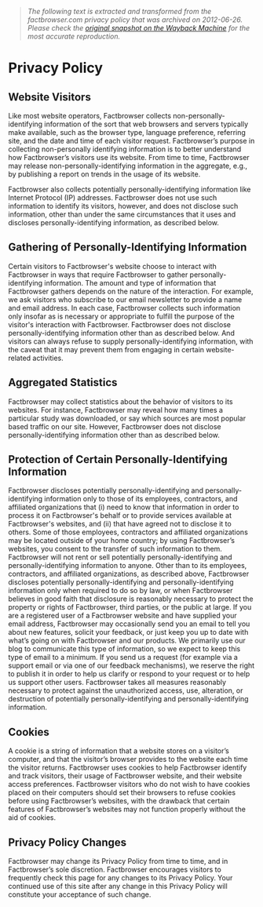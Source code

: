 > *The following text is extracted and transformed from the factbrowser.com privacy policy that was archived on 2012-06-26. Please check the [original snapshot on the Wayback Machine](https://web.archive.org/web/20120626193421id_/http%3A//www.factbrowser.com/privacy) for the most accurate reproduction.*

# Privacy Policy

## Website Visitors

Like most website operators, Factbrowser collects non-personally-identifying information of the sort that web browsers and servers typically make available, such as the browser type, language preference, referring site, and the date and time of each visitor request. Factbrowser’s purpose in collecting non-personally identifying information is to better understand how Factbrowser’s visitors use its website. From time to time, Factbrowser may release non-personally-identifying information in the aggregate, e.g., by publishing a report on trends in the usage of its website.

Factbrowser also collects potentially personally-identifying information like Internet Protocol (IP) addresses. Factbrowser does not use such information to identify its visitors, however, and does not disclose such information, other than under the same circumstances that it uses and discloses personally-identifying information, as described below.

## Gathering of Personally-Identifying Information

Certain visitors to Factbrowser's website choose to interact with Factbrowser in ways that require Factbrowser to gather personally-identifying information. The amount and type of information that Factbrowser gathers depends on the nature of the interaction. For example, we ask visitors who subscribe to our email newsletter to provide a name and email address. In each case, Factbrowser collects such information only insofar as is necessary or appropriate to fulfill the purpose of the visitor's interaction with Factbrowser. Factbrowser does not disclose personally-identifying information other than as described below. And visitors can always refuse to supply personally-identifying information, with the caveat that it may prevent them from engaging in certain website-related activities.

## Aggregated Statistics

Factbrowser may collect statistics about the behavior of visitors to its websites. For instance, Factbrowser may reveal how many times a particular study was downloaded, or say which sources are most popular based traffic on our site. However, Factbrowser does not disclose personally-identifying information other than as described below.

## Protection of Certain Personally-Identifying Information

Factbrowser discloses potentially personally-identifying and personally-identifying information only to those of its employees, contractors, and affiliated organizations that (i) need to know that information in order to process it on Factbrowser's behalf or to provide services available at Factbrowser's websites, and (ii) that have agreed not to disclose it to others. Some of those employees, contractors and affiliated organizations may be located outside of your home country; by using Factbrowser’s websites, you consent to the transfer of such information to them. Factbrowser will not rent or sell potentially personally-identifying and personally-identifying information to anyone. Other than to its employees, contractors, and affiliated organizations, as described above, Factbrowser discloses potentially personally-identifying and personally-identifying information only when required to do so by law, or when Factbrowser believes in good faith that disclosure is reasonably necessary to protect the property or rights of Factbrowser, third parties, or the public at large. If you are a registered user of a Factbrowser website and have supplied your email address, Factbrowser may occasionally send you an email to tell you about new features, solicit your feedback, or just keep you up to date with what’s going on with Factbrowser and our products. We primarily use our blog to communicate this type of information, so we expect to keep this type of email to a minimum. If you send us a request (for example via a support email or via one of our feedback mechanisms), we reserve the right to publish it in order to help us clarify or respond to your request or to help us support other users. Factbrowser takes all measures reasonably necessary to protect against the unauthorized access, use, alteration, or destruction of potentially personally-identifying and personally-identifying information.

## Cookies

A cookie is a string of information that a website stores on a visitor’s computer, and that the visitor’s browser provides to the website each time the visitor returns. Factbrowser uses cookies to help Factbrowser identify and track visitors, their usage of Factbrowser website, and their website access preferences. Factbrowser visitors who do not wish to have cookies placed on their computers should set their browsers to refuse cookies before using Factbrowser’s websites, with the drawback that certain features of Factbrowser’s websites may not function properly without the aid of cookies.

## Privacy Policy Changes

Factbrowser may change its Privacy Policy from time to time, and in Factbrowser’s sole discretion. Factbrowser encourages visitors to frequently check this page for any changes to its Privacy Policy. Your continued use of this site after any change in this Privacy Policy will constitute your acceptance of such change.
